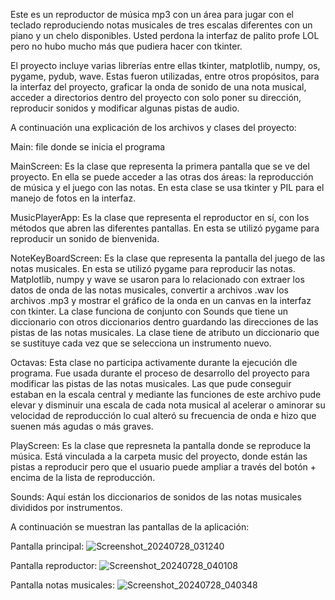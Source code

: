 Este es un reproductor de música mp3 con un área para jugar con el teclado reproduciendo notas musicales de tres escalas diferentes con un piano y un chelo disponibles. Usted perdona la interfaz de palito profe LOL pero no hubo mucho más que pudiera hacer con tkinter.

El proyecto incluye varias librerías entre ellas tkinter, matplotlib, numpy, os, pygame, pydub, wave. Estas fueron utilizadas, entre otros propósitos, para la interfaz del proyecto, graficar la onda de sonido de una nota musical, acceder a directorios dentro del proyecto con solo poner su dirección, reproducir sonidos y modificar algunas pistas de audio.

A continuación una explicación de los archivos y clases del proyecto:

Main: file donde se inicia el programa

MainScreen: Es la clase que representa la primera pantalla que se ve del proyecto. En ella se puede acceder a las otras dos áreas: la reproducción de música y el juego con las notas. En esta clase se usa tkinter y PIL para el manejo de fotos en la interfaz.

MusicPlayerApp: Es la clase que representa el reproductor en sí, con los métodos que abren las diferentes pantallas. En esta se utilizó pygame para reproducir un sonido de bienvenida.

NoteKeyBoardScreen: Es la clase que representa la pantalla del juego de las notas musicales. En esta se utilizó pygame para reproducir las notas. Matplotlib, numpy y wave se usaron para lo relacionado con extraer los datos de onda de las notas musicales, convertir a archivos .wav los archivos .mp3 y mostrar el gráfico de la onda en un canvas en la interfaz con tkinter. La clase funciona de conjunto con Sounds que tiene un diccionario con otros diccionarios dentro guardando las direcciones de las pistas de las notas musicales. La clase tiene de atributo un diccionario que se sustituye cada vez que se selecciona un instrumento nuevo.

Octavas: Esta clase no participa activamente durante la ejecución dle programa. Fue usada durante el proceso de desarrollo del proyecto para modificar las pistas de las notas musicales. Las que pude conseguir estaban en la escala central y mediante las funciones de este archivo pude elevar y disminuir una escala de cada nota musical al acelerar o aminorar su velocidad de reproducción lo cual alteró su frecuencia de onda e hizo que suenen más agudas o más graves.

PlayScreen: Es la clase que represneta la pantalla donde se reproduce la música. Está vinculada a la carpeta music del proyecto, donde están las pistas a reproducir pero que el usuario puede ampliar a través del botón + encima de la lista de reproducción.

Sounds: Aquí están los diccionarios de sonidos de las notas musicales divididos por instrumentos.

A continuación se muestran las pantallas de la aplicación:

Pantalla principal:
![Screenshot_20240728_031240](https://github.com/user-attachments/assets/46993b8a-b240-48a8-b701-5e6fa573e727)

Pantalla reproductor:
![Screenshot_20240728_040108](https://github.com/user-attachments/assets/d25e92e1-795a-4b5e-b5f1-1b158bef107f)

Pantalla notas musicales:
![Screenshot_20240728_040348](https://github.com/user-attachments/assets/c2d50d08-b0ff-4ffa-9872-d34bbeaeb459)
